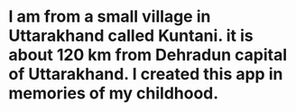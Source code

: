 # I am from a small village in Uttarakhand called Kuntani. it is about 120 km from Dehradun capital of Uttarakhand. I created this app in memories of my childhood. 
